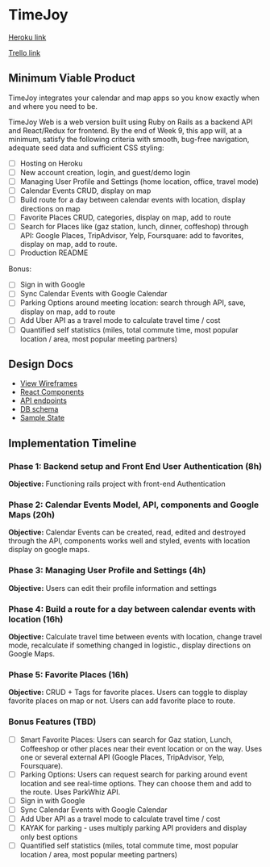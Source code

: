 # TimeJoy

[Heroku link][heroku]

[Trello link][trello]



[heroku]: http://timejoy.herokuapp.com/
[trello]: https://trello.com/b/yOayZOWF/timejoy-web

## Minimum Viable Product

TimeJoy integrates your calendar and map apps so you know exactly when and where you need to be.

TimeJoy Web is a web version built using Ruby on Rails as a backend API
and React/Redux for frontend.  By the end of Week 9, this app will, at a minimum, satisfy the
following criteria with smooth, bug-free navigation, adequate seed data and
sufficient CSS styling:

- [ ] Hosting on Heroku
- [ ] New account creation, login, and guest/demo login
- [ ] Managing User Profile and Settings (home location, office, travel mode)
- [ ] Calendar Events CRUD, display on map
- [ ] Build route for a day between calendar events with location, display directions on map
- [ ] Favorite Places CRUD, categories, display on map, add to route
- [ ] Search for Places like (gaz station, lunch, dinner, coffeshop) through API: Google Places, TripAdvisor, Yelp, Foursquare: add to favorites, display on map, add to route.
- [ ] Production README

Bonus:
- [ ] Sign in with Google
- [ ] Sync Calendar Events with Google Calendar
- [ ] Parking Options around meeting location: search through API, save, display on map, add to route
- [ ] Add Uber API as a travel mode to calculate travel time / cost
- [ ] Quantified self statistics (miles, total commute time, most popular location / area, most popular meeting partners)

## Design Docs
* [View Wireframes][wireframes]
* [React Components][components]
* [API endpoints][api-endpoints]
* [DB schema][schema]
* [Sample State][sample-state]

[wireframes]: ./wireframes/
[components]: ./component-hierarchy.md
[sample-state]: ./sample-state.md
[api-endpoints]: ./api-endpoints.md
[schema]: ./schema.md

## Implementation Timeline

### Phase 1: Backend setup and Front End User Authentication (8h)

**Objective:** Functioning rails project with front-end Authentication

### Phase 2: Calendar Events Model, API, components and Google Maps (20h)

**Objective:** Calendar Events can be created, read, edited and destroyed through
the API, components works well and styled, events with location display on google maps.

### Phase 3: Managing User Profile and Settings (4h)

**Objective:** Users can edit their profile information and settings

### Phase 4: Build a route for a day between calendar events with location (16h)

**Objective:** Calculate travel time between events with location, change travel mode, recalculate if something changed in logistic., display directions on Google Maps.

### Phase 5: Favorite Places (16h)

**Objective:** CRUD + Tags for favorite places. Users can toggle to display favorite places on map or not. Users can add favorite place to route.


### Bonus Features (TBD)

- [ ] Smart Favorite Places: Users can search for Gaz station, Lunch, Coffeeshop or other places near their event location or on the way. Uses one or several external API (Google Places, TripAdvisor, Yelp, Foursquare).
- [ ] Parking Options: Users can request search for parking around event location and see real-time options. They can choose them and add to the route. Uses ParkWhiz API.
- [ ] Sign in with Google
- [ ] Sync Calendar Events with Google Calendar
- [ ] Add Uber API as a travel mode to calculate travel time / cost
- [ ] KAYAK for parking - uses multiply parking API providers and display only best options
- [ ] Quantified self statistics (miles, total commute time, most popular location / area, most popular meeting partners)
